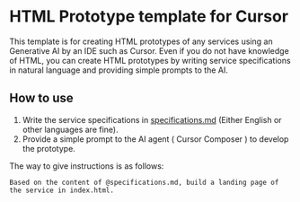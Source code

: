 # HTML Prototype template for Cursor

This template is for creating HTML prototypes of any services using an Generative AI by an IDE such as Cursor. Even if you do not have knowledge of HTML, you can create HTML prototypes by writing service specifications in natural language and providing simple prompts to the AI. 

## How to use

1. Write the service specifications in [specifications.md](specifications.md) (Either English or other languages are fine).
2. Provide a simple prompt to the AI agent ( Cursor Composer ) to develop the prototype.

The way to give instructions is as follows:

```
Based on the content of @specifications.md, build a landing page of the service in index.html.
```
